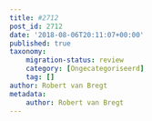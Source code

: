 ```yaml
---
title: #2712
post_id: 2712
date: '2018-08-06T20:11:07+00:00'
published: true
taxonomy:
    migration-status: review
    category: [Ongecategoriseerd]
    tag: []
author: Robert van Bregt
metadata:
    author: Robert van Bregt
---
```

